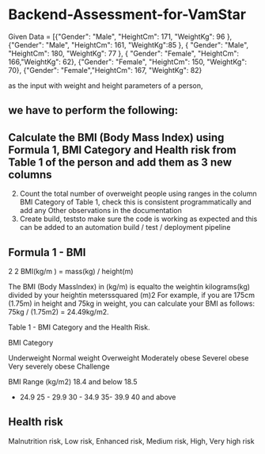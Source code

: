 # Backend-Assessment-for-VamStar


 Given Data = [{"Gender": "Male", "HeightCm": 171, "WeightKg": 96 }, {"Gender": "Male", "HeightCm": 161,
"WeightKg":85 }, { "Gender": "Male", "HeightCm": 180, "WeightKg": 77 }, { "Gender": "Female",
"HeightCm": 166,"WeightKg": 62}, {"Gender": "Female", "HeightCm": 150, "WeightKg": 70},
{"Gender": "Female","HeightCm": 167, "WeightKg": 82} 

as the input with weight and height
parameters of a person, 
## we have to perform the following:
## Calculate the BMI (Body Mass Index) using Formula 1, BMI Category and Health risk from Table 1 of the person and add them as 3 new columns

2) Count the total number of overweight people using ranges in the column BMI Category of
Table 1, check this is consistent programmatically and add any Other observations in the
documentation
3) Create build, teststo make sure the code is working as expected and this can be added to an
automation build / test / deployment pipeline

## Formula 1 - BMI
2 2 BMI(kg/m ) = mass(kg) / height(m)

The BMI (Body MassIndex) in (kg/m) is equalto the weightin kilograms(kg) divided by your heightin
meterssquared (m)2 For example, if you are 175cm (1.75m) in height and 75kg in weight, you can
calculate your BMI as follows: 75kg / (1.75m2) = 24.49kg/m2.


Table 1 - BMI Category and the Health Risk.

BMI Category

Underweight Normal weight Overweight Moderately obese Severel obese Very severely obese
Challenge

BMI Range (kg/m2)
18.4 and below 18.5
- 24.9
25 - 29.9
30 - 34.9
35- 39.9
40 and above

## Health risk

Malnutrition risk, Low risk, Enhanced risk, Medium risk, High, Very high risk
